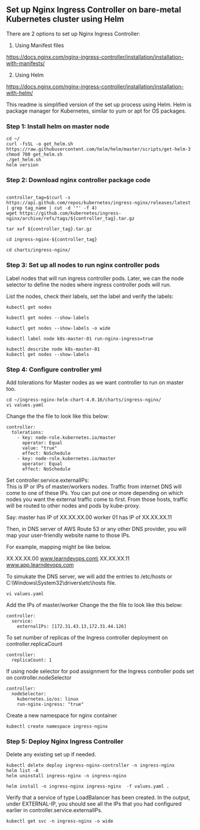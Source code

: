 
## Set up Nginx Ingress Controller on bare-metal Kubernetes cluster using Helm 

There are 2 options to set up Nginx Ingress Controller:
1. Using Manifest files

https://docs.nginx.com/nginx-ingress-controller/installation/installation-with-manifests/


2. Using Helm

https://docs.nginx.com/nginx-ingress-controller/installation/installation-with-helm/

This readme is simplified version of the set up process using Helm. Helm is package manager for Kubernetes, similar to yum or apt for OS packages.

### Step 1: Install helm on master node

```console
cd ~/
curl -fsSL -o get_helm.sh https://raw.githubusercontent.com/helm/helm/master/scripts/get-helm-3
chmod 700 get_helm.sh
./get_helm.sh
helm version
```

### Step 2: Download nginx controller package code

```console

controller_tag=$(curl -s https://api.github.com/repos/kubernetes/ingress-nginx/releases/latest | grep tag_name | cut -d '"' -f 4)
wget https://github.com/kubernetes/ingress-nginx/archive/refs/tags/${controller_tag}.tar.gz

tar xvf ${controller_tag}.tar.gz

cd ingress-nginx-${controller_tag}

cd charts/ingress-nginx/
```

### Step 3: Set up all nodes to run nginx controller pods

Label nodes that will run ingress controller pods. Later, we can the node selector to define the nodes where ingress controller pods will run.

List the nodes, check their labels, set the label and verify the labels:

```console
kubectl get nodes

kubectl get nodes --show-labels

kubectl get nodes --show-labels -o wide

kubectl label node k8s-master-01 run-nginx-ingress=true

kubectl describe node k8s-master-01
kubectl get nodes --show-labels
```

### Step 4: Configure controller yml

Add tolerations for Master nodes as we want controller to run on master too.

```console
cd ~/ingress-nginx-helm-chart-4.0.16/charts/ingress-nginx/
vi values.yaml
```

Change the the file to look like this below:

```
controller:
  tolerations:
    - key: node-role.kubernetes.io/master
      operator: Equal
      value: "true"
      effect: NoSchedule
    - key: node-role.kubernetes.io/master
      operator: Equal
      effect: NoSchedule
```

Set controller.service.externalIPs:\
This is IP or IPs of master/workers nodes. Traffic from internet DNS will come to one of these IPs. You can put one or more depending on which nodes you want the external traffic come to first. From those hosts, traffic will be routed to other nodes and pods by kube-proxy. 

Say:
master has IP of XX.XX.XX.00
worker 01 has IP of XX.XX.XX.11

Then, in DNS server of AWS Route 53 or any other DNS provider, you will map your user-friendly website name to those IPs.

For example, mapping might be like below.

XX.XX.XX.00 www.learndevops.com\
XX.XX.XX.11 www.app.learndevops.com

To simukate the DNS server, we will add the entries to /etc/hosts or C:\Windows\System32\drivers\etc\hosts file.

```console
vi values.yaml
```

Add the IPs of master/worker Change the the file to look like this below:

```
controller:
  service:
    externalIPs: [172.31.43.13,172.31.44.126]
```

To set number of replicas of the Ingress controller deployment on controller.replicaCount

```
controller:
  replicaCount: 1
```

If using node selector for pod assignment for the Ingress controller pods set on controller.nodeSelector
```
controller:
  nodeSelector:
    kubernetes.io/os: linux
    run-nginx-ingress: "true"
```

Create a new namespace for nginx container
```console
kubectl create namespace ingress-nginx
```

### Step 5: Deploy Nginx Ingress Controller

Delete any existing set up if needed.
```
kubectl delete deploy ingress-nginx-controller -n ingress-nginx
helm list -A
helm uninstall ingress-nginx -n ingress-nginx
```

```console
helm install -n ingress-nginx ingress-nginx  -f values.yaml .
```

Verify that a service of type LoadBalancer has been created. In the output, under EXTERNAL-IP, you should see all the IPs that you had configured earlier in controller.service.externalIPs.

```console
kubectl get svc -n ingress-nginx -o wide
```

